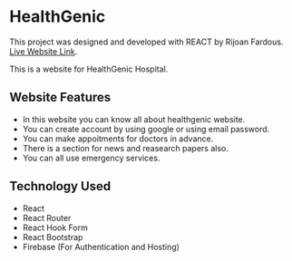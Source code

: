 # HealthGenic

This project was designed and developed with REACT by Rijoan Fardous.
 [Live Website Link](https://healthgenic.web.app/).

This is a website for HealthGenic Hospital.

## Website Features

* In this website you can know all about healthgenic website.
* You can create account by using google or using email password.
* You can make appoitments for doctors in advance.
* There is a section for news and reasearch papers also.
* You can all use emergency services.


## Technology Used
* React
* React Router
* React Hook Form
* React Bootstrap
* Firebase (For Authentication and Hosting)

